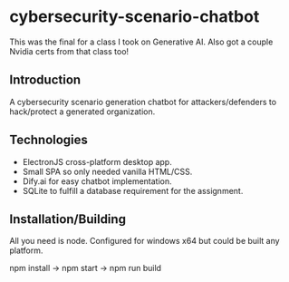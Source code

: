 # cybersecurity-scenario-chatbot
This was the final for a class I took on Generative AI. Also got a couple Nvidia certs from that class too!

## Introduction
A cybersecurity scenario generation chatbot for attackers/defenders to hack/protect a generated organization.


## Technologies
- ElectronJS cross-platform desktop app.
- Small SPA so only needed vanilla HTML/CSS.
- Dify.ai for easy chatbot implementation.
- SQLite to fulfill a database requirement for the assignment.

## Installation/Building
All you need is node. Configured for windows x64 but could be built any platform.

npm install -> npm start -> npm run build

